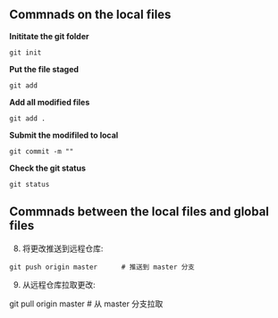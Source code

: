 ## Commnads on the local files
**Inititate the git folder**
```test 
git init
```

**Put the file staged**
```test
git add
```

**Add all modified files**
```test
git add .
```

**Submit the modifiled to local**
```test
git commit -m ""
```

**Check the git status**

```test
git status
```

## Commnads between the local files and global files

8. 将更改推送到远程仓库:

```test
git push origin master      # 推送到 master 分支
```

9. 从远程仓库拉取更改:

git pull origin master      # 从 master 分支拉取



